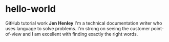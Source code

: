 # hello-world
GitHub tutorial work
**Jen Henley**
I'm a technical documentation writer who uses language to solve problems. I'm strong on seeing the customer point-of-view and I am excellent with finding exactly the right words.
